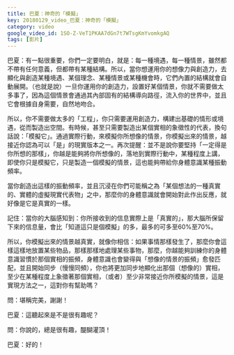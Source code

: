 ```yaml
---
title: 巴夏：神奇的「模擬」
key: 20180129_video_巴夏：神奇的「模擬」
category: video
google_video_id: 1SO-Z-VeT1PKAA7dGn7t7WTsgKmYvomkgAQ
tags: [影片]
---
```


巴夏：有一點很重要，你們一定要明白，就是：每一種境遇，每一種情景，雖然都不帶有任何意義，但都帶有某種結構。所以，當你想運用你的想像力與創造力，去顯化與創造某種境遇、某個理念、某種情景或某種機會時，它們內置的結構就會自動展開。（也就是說）一旦你運用你的創造力，設置好某個情景，你就不需要做太多事了，因為這個情景會通過其內部固有的結構導向路徑，流入你的世界中，並且它會根據自身需要，自然地吻合。

所以，你不需要做太多的「工程」，你只需要運用創造力，構建出基礎的情形或境遇，從而製造出空間。有時候，甚至只需要製造出某個實相的象徵性的代表，換句話說：「模擬它」。通過實際行動，來模擬你所想像的情景，你模擬出來的情景，越接近你認為可以「是」的現實版本之一。再次提醒：並不是說你要堅持「一定得是你所想的那樣」，你越是能夠將你所想像的，落地到實際行動中，某種程度上講，即使你只是模擬它，只是製造一個模擬的情景，這也能夠帶給你身體意識某種振動頻率。

當你創造出這樣的振動頻率，並且沉浸在你們可能稱之為「某個想法的一種真實的、實體的虛擬現實代表物」之中，那麼你的身體意識就會開始對此作出反應，就好像是它是真實的一樣。

記住：當你的大腦感知到：你所接收到的信息實際上是「真實的」，那大腦所保留下來的信息量，會比「知道這只是個模擬」的多，最多的可多至60%至70%。

所以，你模擬出來的情景越真實，就像你相信：如果事情那樣發生了，那麼你會這樣這樣地放置某些物品，那樣那樣地處理某些事物，那麼，你越能夠訓練你的身體意識習慣於那個實相的振頻，身體意識也會變得與「想像的情景的振頻」愈發匹配，並且開始同步（慢慢同頻），你也將更加同步地顯化出那個（想像的）實相，至少在某種程度上象徵著那個實相，（或者）至少非常接近你所模擬的情景，這是實現方法之一，這對你有幫助嗎？

問：堪稱完美，謝謝！

巴夏：這聽起來是不是很有趣呢？

問：你說的，總是很有趣，醍醐灌頂！

巴夏：好的！
